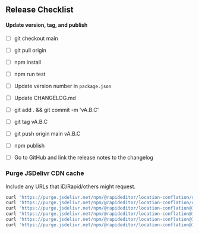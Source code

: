 ## Release Checklist

#### Update version, tag, and publish
- [ ] git checkout main
- [ ] git pull origin
- [ ] npm install
- [ ] npm run test
- [ ] Update version number in `package.json`
- [ ] Update CHANGELOG.md
- [ ] git add . && git commit -m 'vA.B.C'
- [ ] git tag vA.B.C
- [ ] git push origin main vA.B.C
- [ ] npm publish
- [ ] Go to GitHub and link the release notes to the changelog


### Purge JSDelivr CDN cache
Include any URLs that iD/Rapid/others might request.

```bash
curl 'https://purge.jsdelivr.net/npm/@rapideditor/location-conflation/dist/location-conflation.iife.js'
curl 'https://purge.jsdelivr.net/npm/@rapideditor/location-conflation/dist/location-conflation.iife.min.js'
curl 'https://purge.jsdelivr.net/npm/@rapideditor/location-conflation@1/dist/location-conflation.iife.js'
curl 'https://purge.jsdelivr.net/npm/@rapideditor/location-conflation@1/dist/location-conflation.iife.min.js'
curl 'https://purge.jsdelivr.net/npm/@rapideditor/location-conflation@1.2/dist/location-conflation.iife.js'
curl 'https://purge.jsdelivr.net/npm/@rapideditor/location-conflation@1.2/dist/location-conflation.iife.min.js'
```
